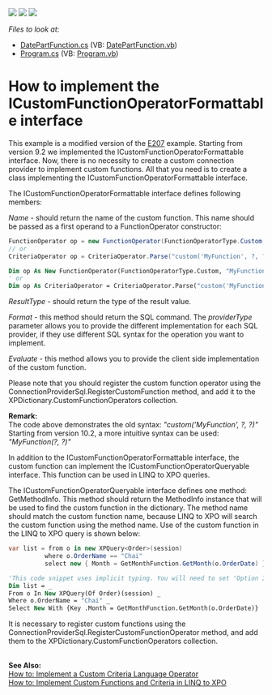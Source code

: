 <!-- default badges list -->
![](https://img.shields.io/endpoint?url=https://codecentral.devexpress.com/api/v1/VersionRange/128586037/13.1.4%2B)
[![](https://img.shields.io/badge/Open_in_DevExpress_Support_Center-FF7200?style=flat-square&logo=DevExpress&logoColor=white)](https://supportcenter.devexpress.com/ticket/details/E2491)
[![](https://img.shields.io/badge/📖_How_to_use_DevExpress_Examples-e9f6fc?style=flat-square)](https://docs.devexpress.com/GeneralInformation/403183)
<!-- default badges end -->
<!-- default file list -->
*Files to look at*:

* [DatePartFunction.cs](./CS/DatePartFunction.cs) (VB: [DatePartFunction.vb](./VB/DatePartFunction.vb))
* [Program.cs](./CS/Program.cs) (VB: [Program.vb](./VB/Program.vb))
<!-- default file list end -->
# How to implement the ICustomFunctionOperatorFormattable interface


<p>This example is a modified version of the <a href="https://www.devexpress.com/Support/Center/p/E207">E207</a> example. Starting from version 9.2 we implemented the ICustomFunctionOperatorFormattable interface. Now, there is no necessity to create a custom connection provider to implement custom functions. All that you need is to create a class implementing the ICustomFunctionOperatorFormattable interface.</p>
<p>The ICustomFunctionOperatorFormattable interface defines following members:</p>
<p><em>Name</em> - should return the name of the custom function. This name should be passed as a first operand to a FunctionOperator constructor:</p>


```cs
FunctionOperator op = new FunctionOperator(FunctionOperatorType.Custom, "MyFunction", operandA, operandB);
// or
CriteriaOperator op = CriteriaOperator.Parse("custom('MyFunction', ?, ?)", operandA, operandB);

```




```vb
Dim op As New FunctionOperator(FunctionOperatorType.Custom, "MyFunction", operandA, operandB)
' or
Dim op As CriteriaOperator = CriteriaOperator.Parse("custom('MyFunction', ?, ?)", operandA, operandB)

```


<p><em>ResultType</em> - should return the type of the result value.</p>
<p><em>Format</em> - this method should return the SQL command. The <em>providerType</em> parameter allows you to provide the different implementation for each SQL provider, if they use different SQL syntax for the operation you want to implement.</p>
<p><em>Evaluate</em> - this method allows you to provide the client side implementation of the custom function.</p>
<p>Please note that you should register the custom function operator using the ConnectionProviderSql.RegisterCustomFunction method, and add it to the XPDictionary.CustomFunctionOperators collection.</p>
<p><strong>Remark:<br> </strong>The code above demonstrates the old syntax: <em>"custom('MyFunction', ?, ?)"</em><br> Starting from version 10.2, a more intuitive syntax can be used: <em>"MyFunction(?, ?)"</em></p>
<p>In addition to the ICustomFunctionOperatorFormattable interface, the custom function can implement the ICustomFunctionOperatorQueryable interface. This function can be used in LINQ to XPO queries.</p>
<p>The ICustomFunctionOperatorQueryable interface defines one method: GetMethodInfo. This method should return the MethodInfo instance that will be used to find the custom function in the dictionary. The method name should match the custom function name, because LINQ to XPO will search the custom function using the method name. Use of the custom function in the LINQ to XPO query is shown below:</p>


```cs
var list = from o in new XPQuery<Order>(session)
          where o.OrderName == "Chai"
          select new { Month = GetMonthFunction.GetMonth(o.OrderDate) };

```




```vb
'This code snippet uses implicit typing. You will need to set 'Option Infer On' in the VB file or set 'Option Infer' at the project level:
Dim list = _
From o In New XPQuery(Of Order)(session) _
Where o.OrderName = "Chai" _
Select New With {Key .Month = GetMonthFunction.GetMonth(o.OrderDate)}

```


<p>It is necessary to register custom functions using the ConnectionProviderSql.RegisterCustomFunctionOperator method, and add them to the XPDictionary.CustomFunctionOperators collection.<br><br></p>
<p><strong>See Also: <br></strong><a href="https://documentation.devexpress.com/CoreLibraries/CustomDocument5206.aspx">How to: Implement a Custom Criteria Language Operator</a> <br><a href="https://documentation.devexpress.com/CoreLibraries/CustomDocument9948.aspx">How to: Implement Custom Functions and Criteria in LINQ to XPO</a> <br><br><br></p>

<br/>


